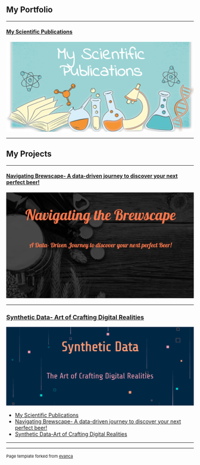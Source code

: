 ## My Portfolio

---

#### [My Scientific Publications](https://tinyurl.com/niravdaphtary)
[<img src="images/scipub.jpg?raw=true"/>](https://tinyurl.com/niravdaphtary)


---
## My Projects

---

#### [Navigating Brewscape- A data-driven journey to discover your next perfect beer!](https://medium.com/@ndaphtary/navigating-the-brewscape-5ef99708b718)
[<img src="images/Navigating brewscape.jpg?raw=true"/>](https://medium.com/@ndaphtary/navigating-the-brewscape-5ef99708b718)


---

### [Synthetic Data- Art of Crafting Digital Realities](https://medium.com/@ndaphtary/synthetic-data-605f88677547)
[<img src="images/synthetic data.png?raw=true"/>](https://medium.com/@ndaphtary/synthetic-data-605f88677547)

- [My Scientific Publications](https://tinyurl.com/niravdaphtary)
- [Navigating Brewscape- A data-driven journey to discover your next perfect beer!](https://medium.com/@ndaphtary/navigating-the-brewscape-5ef99708b718)
- [Synthetic Data-Art of Crafting Digital Realities](https://medium.com/@ndaphtary/synthetic-data-605f88677547)


---




---
<p style="font-size:11px">Page template forked from <a href="https://github.com/evanca/quick-portfolio">evanca</a></p>
<!-- Remove above link if you don't want to attibute -->
